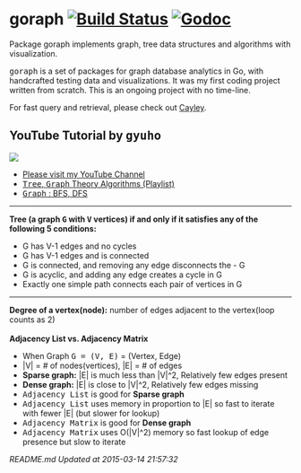 goraph [![Build Status](https://travis-ci.org/gyuho/goraph.svg?branch=master)](https://travis-ci.org/gyuho/goraph) [![Godoc](http://img.shields.io/badge/godoc-reference-blue.svg?style=flat)](https://godoc.org/github.com/gyuho/goraph)
==========

Package goraph implements graph, tree data structures and algorithms with visualization.


<kbd>goraph</kbd> is a set of packages for graph database analytics in Go, with handcrafted testing data and visualizations. It was my first coding project written from scratch. This is an ongoing project with no time-line.

For fast query and retrieval, please check out  <a href="http://google-opensource.blogspot.co.uk/2014/06/cayley-graphs-in-go.html" target="_blank">Cayley</a>.



## YouTube Tutorial by <kbd>gyuho</kbd>


<a href="http://www.youtube.com/watch?v=ImMnYq2zP4Y" target="_blank"><img src="http://img.youtube.com/vi/ImMnYq2zP4Y/0.jpg"></a>

- <a href="https://www.youtube.com/channel/UCWzSgIp_DYRQnEsJuH32Fww" target="_blank">Please visit my YouTube Channel</a>
- <a href="https://www.youtube.com/watch?v=NdfIfxTsVDo&list=PLT6aABhFfinvsSn1H195JLuHaXNS6UVhf" target="_blank"><kbd>Tree</kbd>, <kbd>Graph</kbd> Theory Algorithms (Playlist)</a>
- <a href="https://www.youtube.com/watch?v=ImMnYq2zP4Y&list=PLT6aABhFfinvsSn1H195JLuHaXNS6UVhf&index=4" target="_blank"><kbd>Graph</kbd> : BFS, DFS</a>


<hr><b>Tree (a graph <kbd>G</kbd> with <kbd>V</kbd> vertices)  if and only if it satisfies any of the following 5 conditions:</b>
<ul><li>G has V-1 edges and no cycles</li><li>G has V-1 edges and is connected</li><li>G is connected, and removing any edge disconnects the - G</li><li>G is acyclic, and adding any edge creates a cycle in G</li><li>Exactly one simple path connects each pair of vertices in G</li></ul><hr><b>Degree of a vertex(node):</b> number of edges adjacent to the vertex(loop counts as 2)<br><br><b>Adjacency List vs. Adjacency Matrix</b>

<ul><li>When Graph <kbd>G = (V, E)</kbd> = (Vertex, Edge)</li><li>|V| = # of nodes(vertices), |E| = # of edges</li><li><b>Sparse graph:</b> |E| is much less than |V|^2, Relatively few edges present</li><li><b>Dense graph:</b> |E| is close to |V|^2, Relatively few edges missing</li><li><kbd>Adjacency List</kbd> is good for <b>Sparse graph</b></li><li><kbd>Adjacency List</kbd> uses memory in proportion to |E| so fast to iterate with fewer |E| (but slower for lookup)</li><li><kbd>Adjacency Matrix</kbd> is good for <b>Dense graph</b></li><li><kbd>Adjacency Matrix</kbd> uses O(|V|^2) memory so fast lookup of edge presence but slow to iterate</li></ul>




<i>README.md Updated at 2015-03-14 21:57:32</i>
